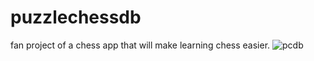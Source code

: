 # puzzlechessdb
fan project of a chess app that will make learning chess easier.
![pcdb](https://user-images.githubusercontent.com/113934919/227656379-90a1aa87-f607-4975-a824-ab6515ae73de.png)
